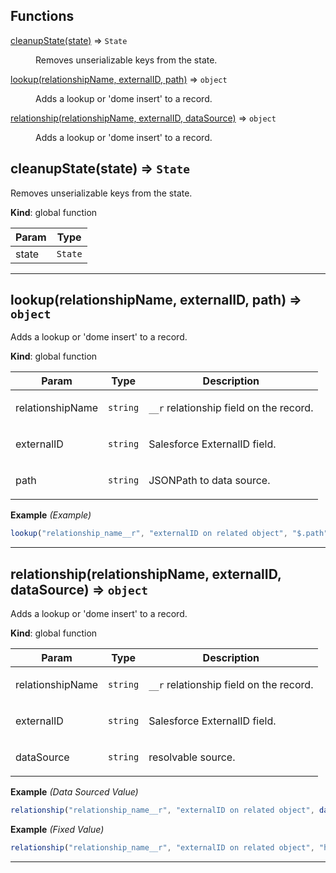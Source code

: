 ## Functions

<dl>
<dt><a href="#cleanupState">cleanupState(state)</a> ⇒ <code>State</code></dt>
<dd><p>Removes unserializable keys from the state.</p>
</dd>
<dt><a href="#lookup">lookup(relationshipName, externalID, path)</a> ⇒ <code>object</code></dt>
<dd><p>Adds a lookup or &#39;dome insert&#39; to a record.</p>
</dd>
<dt><a href="#relationship">relationship(relationshipName, externalID, dataSource)</a> ⇒ <code>object</code></dt>
<dd><p>Adds a lookup or &#39;dome insert&#39; to a record.</p>
</dd>
</dl>

<a name="cleanupState"></a>

## cleanupState(state) ⇒ <code>State</code>
Removes unserializable keys from the state.

**Kind**: global function  
<table>
  <thead>
    <tr>
      <th>Param</th><th>Type</th>
    </tr>
  </thead>
  <tbody>
<tr>
    <td>state</td><td><code>State</code></td>
    </tr>  </tbody>
</table>


* * *

<a name="lookup"></a>

## lookup(relationshipName, externalID, path) ⇒ <code>object</code>
Adds a lookup or 'dome insert' to a record.

**Kind**: global function  
<table>
  <thead>
    <tr>
      <th>Param</th><th>Type</th><th>Description</th>
    </tr>
  </thead>
  <tbody>
<tr>
    <td>relationshipName</td><td><code>string</code></td><td><p><code>__r</code> relationship field on the record.</p>
</td>
    </tr><tr>
    <td>externalID</td><td><code>string</code></td><td><p>Salesforce ExternalID field.</p>
</td>
    </tr><tr>
    <td>path</td><td><code>string</code></td><td><p>JSONPath to data source.</p>
</td>
    </tr>  </tbody>
</table>

**Example** *(Example)*  
```js
lookup("relationship_name__r", "externalID on related object", "$.path")
```

* * *

<a name="relationship"></a>

## relationship(relationshipName, externalID, dataSource) ⇒ <code>object</code>
Adds a lookup or 'dome insert' to a record.

**Kind**: global function  
<table>
  <thead>
    <tr>
      <th>Param</th><th>Type</th><th>Description</th>
    </tr>
  </thead>
  <tbody>
<tr>
    <td>relationshipName</td><td><code>string</code></td><td><p><code>__r</code> relationship field on the record.</p>
</td>
    </tr><tr>
    <td>externalID</td><td><code>string</code></td><td><p>Salesforce ExternalID field.</p>
</td>
    </tr><tr>
    <td>dataSource</td><td><code>string</code></td><td><p>resolvable source.</p>
</td>
    </tr>  </tbody>
</table>

**Example** *(Data Sourced Value)*  
```js
relationship("relationship_name__r", "externalID on related object", dataSource("path"))
```
**Example** *(Fixed Value)*  
```js
relationship("relationship_name__r", "externalID on related object", "hello world")
```

* * *

